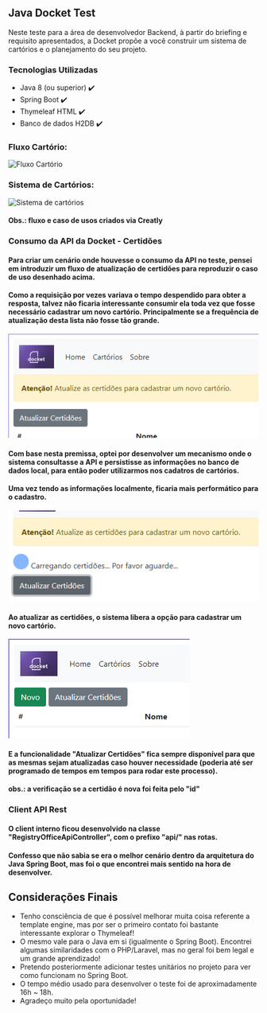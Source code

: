 ## Java Docket Test
Neste teste para a área de desenvolvedor Backend, à partir do briefing e requisito apresentados, a Docket propõe a você construir um sistema de cartórios e o planejamento do seu projeto.

### Tecnologias Utilizadas

- Java 8 (ou superior) ✔️
- Spring Boot ✔️
- Thymeleaf HTML ✔️
- Banco de dados H2DB ✔️

### Fluxo Cartório:
![Fluxo Cartório](https://user-images.githubusercontent.com/52874054/160034730-b8bec29c-5c3d-42f6-b504-331ad090db12.png)

### Sistema de Cartórios:
![Sistema de cartórios](https://user-images.githubusercontent.com/52874054/160034745-65779cb7-79a2-4d97-960c-d33cf0391800.png)

#### Obs.: fluxo e caso de usos criados via Creatly

### Consumo da API da Docket - Certidões
#### Para criar um cenário onde houvesse o consumo da API no teste, pensei em introduzir um fluxo de atualização de certidões para reproduzir o caso de uso desenhado acima. 
#### Como a requisição por vezes variava o tempo despendido para obter a resposta, talvez não ficaria interessante consumir ela toda vez que fosse necessário cadastrar um novo cartório. Principalmente se a frequência de atualização desta lista não fosse tão grande.

![img.png](img.png)
#### Com base nesta premissa, optei por desenvolver um mecanismo onde o sistema consultasse a API e persistisse as informações no banco de dados local, para então poder utilizarmos nos cadatros de cartórios.
#### Uma vez tendo as informações localmente, ficaria mais performático para o cadastro.
![img_2.png](img_2.png)

#### Ao atualizar as certidões, o sistema libera a opção para cadastrar um novo cartório.
![img_3.png](img_3.png)
#### E a funcionalidade "**Atualizar Certidões**" fica sempre disponível para que as mesmas sejam atualizadas caso houver necessidade (poderia até ser programado de tempos em tempos para rodar este processo).
#### obs.: a verificação se a certidão é nova foi feita pelo "id"

### Client API Rest
#### O client interno ficou desenvolvido na classe "RegistryOfficeApiController", com o prefixo "api/" nas rotas. 
#### Confesso que não sabia se era o melhor cenário dentro da arquitetura do Java Spring Boot, mas foi o que encontrei mais sentido na hora de desenvolver.

## Considerações Finais
- Tenho consciência de que é possível melhorar muita coisa referente a template engine, mas por ser o primeiro contato foi bastante interessante explorar o Thymeleaf!
- O mesmo vale para o Java em si (igualmente o Spring Boot). Encontrei algumas similaridades com o PHP/Laravel, mas no geral foi bem legal e um grande aprendizado!
- Pretendo posteriormente adicionar testes unitários no projeto para ver como funcionam no Spring Boot.
- O tempo médio usado para desenvolver o teste foi de aproximadamente 16h ~ 18h.
- Agradeço muito pela oportunidade!
